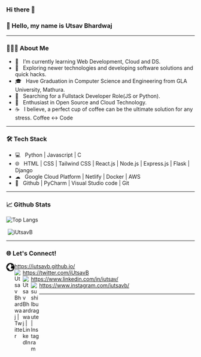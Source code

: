 ### Hi there 👋

### 👋 Hello, my name is Utsav Bhardwaj

---

### 👨🏻‍💻 About Me

- 🔭 &nbsp; I’m currently learning Web Development, Cloud and DS.
- 🤔 &nbsp; Exploring newer technologies and developing software solutions and quick hacks.
- 🎓 &nbsp; Have Graduation in Computer Science and Engineering from GLA University, Mathura.
- 💼 &nbsp; Searching for a Fullstack Developer Role(JS or Python).
- 🌱 &nbsp; Enthusiast in Open Source and Cloud Technology.
- ☕ &nbsp; I believe, a perfect cup of coffee can be the ultimate solution for any stress. Coffee <-> Code

---

### 🛠 Tech Stack

- 💻 &nbsp; Python | Javascript | C
- 🌐 &nbsp; HTML | CSS | Tailwind CSS | React.js | Node.js | Express.js | Flask | Django
- ☁ &nbsp; Google Cloud Platform | Netlify | Docker | AWS
- 🔧 &nbsp; Github | PyCharm | Visual Studio code | Git

---

### 📈 Github Stats

![Top Langs](https://github-readme-stats.vercel.app/api/top-langs/?username=iUtsavB&layout=compact&text_color=daf7dc&bg_color=151515)

<p>&nbsp;<img align="center" src="https://github-readme-stats.vercel.app/api?username=iUtsavB&show_icons=true&locale=en&theme=radical" alt="iUtsavB" /></p>

---

### 🌐 Let's Connect!

<img align="left" alt="Utsav Bhardwaj | GitHub" width="22px" src="https://raw.githubusercontent.com/iconic/open-iconic/master/svg/globe.svg" /> https://iutsavb.github.io/ <br/>
<img align="left" alt="Utsav Bhardwaj | Twitter" width="22px" src="https://cdn.jsdelivr.net/npm/simple-icons@v3/icons/twitter.svg" /> https://twitter.com/iUtsavB <br/>
<img align="left" alt="Utsav Bhardwaj | LinkedIn" width="22px" src="https://cdn.jsdelivr.net/npm/simple-icons@v3/icons/linkedin.svg" /> https://www.linkedin.com/in/iutsav/ <br/>
<img align="left" alt="sushilburagute | Instagram" width="22px" src="https://cdn.jsdelivr.net/npm/simple-icons@v3/icons/instagram.svg" /> https://www.instagram.com/iutsavb/ <br/>

---
